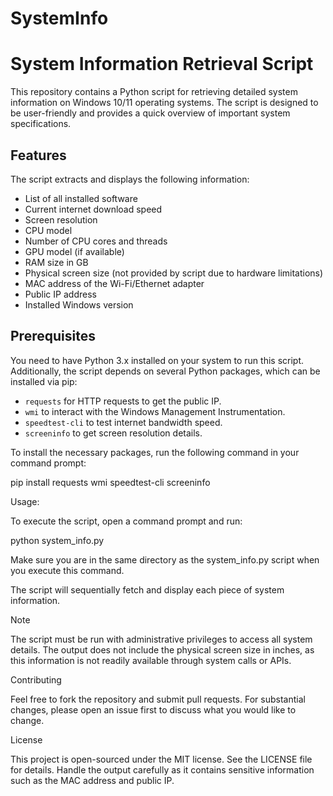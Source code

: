 # SystemInfo

# System Information Retrieval Script

This repository contains a Python script for retrieving detailed system information on Windows 10/11 operating systems. The script is designed to be user-friendly and provides a quick overview of important system specifications.

## Features

The script extracts and displays the following information:
- List of all installed software
- Current internet download speed
- Screen resolution
- CPU model
- Number of CPU cores and threads
- GPU model (if available)
- RAM size in GB
- Physical screen size (not provided by script due to hardware limitations)
- MAC address of the Wi-Fi/Ethernet adapter
- Public IP address
- Installed Windows version

## Prerequisites

You need to have Python 3.x installed on your system to run this script. Additionally, the script depends on several Python packages, which can be installed via pip:

- `requests` for HTTP requests to get the public IP.
- `wmi` to interact with the Windows Management Instrumentation.
- `speedtest-cli` to test internet bandwidth speed.
- `screeninfo` to get screen resolution details.

To install the necessary packages, run the following command in your command prompt:

pip install requests wmi speedtest-cli screeninfo

Usage:

To execute the script, open a command prompt and run:

python system_info.py

Make sure you are in the same directory as the system_info.py script when you execute this command.

The script will sequentially fetch and display each piece of system information.

Note

The script must be run with administrative privileges to access all system details.
The output does not include the physical screen size in inches, as this information is not readily available through system calls or APIs.

Contributing

Feel free to fork the repository and submit pull requests. For substantial changes, please open an issue first to discuss what you would like to change.

License

This project is open-sourced under the MIT license. See the LICENSE file for details.
Handle the output carefully as it contains sensitive information such as the MAC address and public IP.
